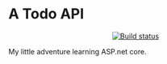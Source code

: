 # A Todo API
<div align="center">

[![Build status](https://github.com/amir9480/dotnet-todoapi/actions/workflows/tests.yml/badge.svg?branch=main)](https://github.com/amir9480/dotnet-todoapi/actions/workflows/tests.yml)

</div>

My little adventure learning ASP.net core.
